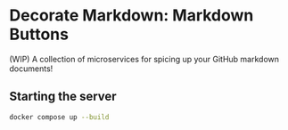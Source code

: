 # Decorate Markdown: Markdown Buttons

(WIP) A collection of microservices for spicing up your GitHub markdown documents!

## Starting the server

```sh
docker compose up --build
```
